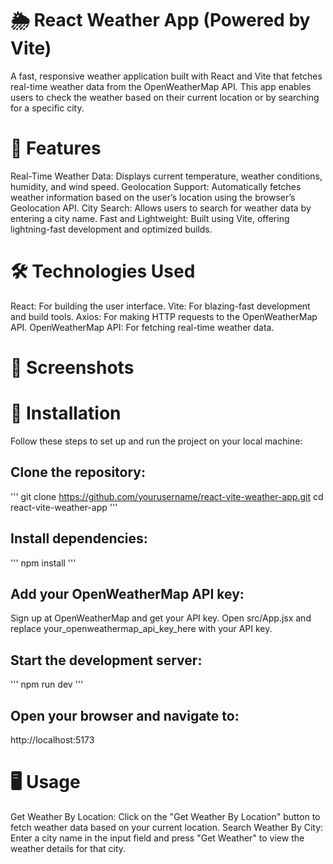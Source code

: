# 🌦️ React Weather App (Powered by Vite)
A fast, responsive weather application built with React and Vite that fetches real-time weather data from the OpenWeatherMap API. This app enables users to check the weather based on their current location or by searching for a specific city.

# 🚀 Features
Real-Time Weather Data: Displays current temperature, weather conditions, humidity, and wind speed.
Geolocation Support: Automatically fetches weather information based on the user’s location using the browser’s Geolocation API.
City Search: Allows users to search for weather data by entering a city name.
Fast and Lightweight: Built using Vite, offering lightning-fast development and optimized builds.

# 🛠️ Technologies Used
React: For building the user interface.
Vite: For blazing-fast development and build tools.
Axios: For making HTTP requests to the OpenWeatherMap API.
OpenWeatherMap API: For fetching real-time weather data.

# 📸 Screenshots

# 🔧 Installation
Follow these steps to set up and run the project on your local machine:

## Clone the repository:
'''
git clone https://github.com/yourusername/react-vite-weather-app.git
cd react-vite-weather-app
'''

## Install dependencies:
'''
npm install
'''

## Add your OpenWeatherMap API key:
Sign up at OpenWeatherMap and get your API key.
Open src/App.jsx and replace your_openweathermap_api_key_here with your API key.

## Start the development server:
'''
npm run dev
'''

## Open your browser and navigate to:
http://localhost:5173

# 🖥️ Usage
Get Weather By Location:
Click on the "Get Weather By Location" button to fetch weather data based on your current location.
Search Weather By City:
Enter a city name in the input field and press "Get Weather" to view the weather details for that city.
